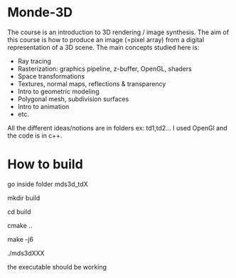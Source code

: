 # Monde-3D

The course is an introduction to 3D rendering / image synthesis.
The aim of this course is how to produce an image (=pixel array) from a digital representation
of a 3D scene. 
The main concepts studied here is:
- Ray tracing
- Rasterization: graphics pipeline, z-buffer, OpenGL, shaders
- Space transformations
- Textures, normal maps, reflections & transparency
- Intro to geometric modeling
- Polygonal mesh, subdivision surfaces
- Intro to animation
- etc.

All the different ideas/notions are in folders ex: td1,td2...
I used OpenGl and the code is in c++. 

# How to build 

go inside folder mds3d_tdX

mkdir build

cd build

cmake ..

make -j6

./mds3dXXX

the executable should be working
